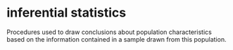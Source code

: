 # inferential statistics

Procedures used to draw conclusions about population characteristics based on the information contained in a sample drawn from this population.

